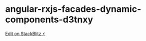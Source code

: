 # angular-rxjs-facades-dynamic-components-d3tnxy

[Edit on StackBlitz ⚡️](https://stackblitz.com/edit/angular-rxjs-facades-dynamic-components-d3tnxy)